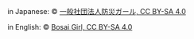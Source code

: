 in Japanese: © [一般社団法人防災ガール, CC BY-SA 4.0](https://creativecommons.org/licenses/by/4.0/deed.ja)

in English: © [Bosai Girl, CC BY-SA 4.0](https://creativecommons.org/licenses/by/4.0/deed.ja)
